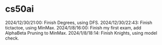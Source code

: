 # cs50ai

2024/12/30/21:00: Finish Degrees, using DFS.
2024/12/30/22:43: Finish tictactoe, using MinMax.
2024/1/8/16:00: Finish my first exam, add AlphaBeta Pruning to MinMax.
2024/1/8/18:14: Finish Knights, using model check.


